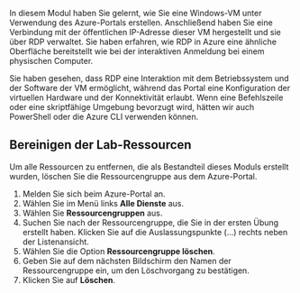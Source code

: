 In diesem Modul haben Sie gelernt, wie Sie eine Windows-VM unter Verwendung des Azure-Portals erstellen. Anschließend haben Sie eine Verbindung mit der öffentlichen IP-Adresse dieser VM hergestellt und sie über RDP verwaltet. Sie haben erfahren, wie RDP in Azure eine ähnliche Oberfläche bereitstellt wie bei der interaktiven Anmeldung bei einem physischen Computer.

Sie haben gesehen, dass RDP eine Interaktion mit dem Betriebssystem und der Software der VM ermöglicht, während das Portal eine Konfiguration der virtuellen Hardware und der Konnektivität erlaubt. Wenn eine Befehlszeile oder eine skriptfähige Umgebung bevorzugt wird, hätten wir auch PowerShell oder die Azure CLI verwenden können.

## <a name="clean-up-lab-resources"></a>Bereinigen der Lab-Ressourcen

Um alle Ressourcen zu entfernen, die als Bestandteil dieses Moduls erstellt wurden, löschen Sie die Ressourcengruppe aus dem Azure-Portal.

1. Melden Sie sich beim Azure-Portal an.
1. Wählen Sie im Menü links **Alle Dienste** aus.
1. Wählen Sie **Ressourcengruppen** aus.
1. Suchen Sie nach der Ressourcengruppe, die Sie in der ersten Übung erstellt haben. Klicken Sie auf die Auslassungspunkte (...) rechts neben der Listenansicht.
1. Wählen Sie die Option **Ressourcengruppe löschen**.
1. Geben Sie auf dem nächsten Bildschirm den Namen der Ressourcengruppe ein, um den Löschvorgang zu bestätigen.
1. Klicken Sie auf **Löschen**.
